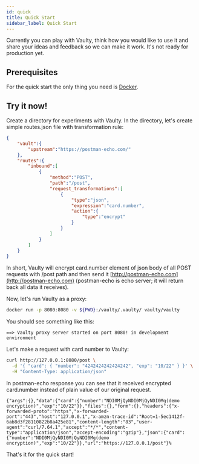 ```yaml
---
id: quick
title: Quick Start
sidebar_label: Quick Start
---
```


Currently you can play with Vaulty, think how you would like to use it and share your ideas and feedback so we can make it work. It's not ready for production yet.

## Prerequisites

For the quick start the only thing you need is [Docker](https://docs.docker.com/install/).

## Try it now!

Create a directory for experiments with Vaulty. In the directory, let's create simple routes.json file with transformation rule:

```json
{
    "vault":{
        "upstream":"https://postman-echo.com/"
    },
    "routes":{
        "inbound":[
            {
                "method":"POST",
                "path":"/post",
                "request_transformations":[
                    {
                        "type":"json",
                        "expression":"card.number",
                        "action":{
                            "type":"encrypt"
                        }
                    }
                ]
            }
        ]
    }
}
```

In short, Vaulty will encrypt card.number element of json body of all POST requests with /post path and then send it [http://postman-echo.com](http://postman-echo.com) (postman-echo is echo server; it  will return back all data it receives).

Now, let's run Vaulty as a proxy:

```bash
docker run -p 8080:8080 -v ${PWD}:/vaulty/.vaulty/ vaulty/vaulty
```

You should see something like this:

```
==> Vaulty proxy server started on port 8080! in development environment
```

Let's make a request with card number to Vaulty:

```bash
curl http://127.0.0.1:8080/post \
  -d '{ "card": { "number": "4242424242424242", "exp": "10/22" } }' \
  -H "Content-Type: application/json"
```

In postman-echo response you can see that it received encrypted card.number instead of plain value of our original request.

```
{"args":{},"data":{"card":{"number":"NDI0MjQyNDI0MjQyNDI0Mg(demo encryption)","exp":"10/22"}},"files":{},"form":{},"headers":{"x-forwarded-proto":"https","x-forwarded-port":"443","host":"127.0.0.1","x-amzn-trace-id":"Root=1-5ec1412f-6ab8d3f28110822b8a425e81","content-length":"83","user-agent":"curl/7.64.1","accept":"*/*","content-type":"application/json","accept-encoding":"gzip"},"json":{"card":{"number":"NDI0MjQyNDI0MjQyNDI0Mg(demo encryption)","exp":"10/22"}},"url":"https://127.0.0.1/post"}%
```

That's it for the quick start!
